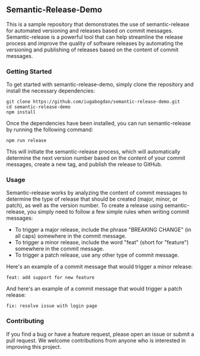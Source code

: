 ## Semantic-Release-Demo

This is a sample repository that demonstrates the use of semantic-release for automated versioning and releases based on commit messages. Semantic-release is a powerful tool that can help streamline the release process and improve the quality of software releases by automating the versioning and publishing of releases based on the content of commit messages.

### Getting Started
To get started with semantic-release-demo, simply clone the repository and install the necessary dependencies:

```
git clone https://github.com/iugabogdan/semantic-release-demo.git
cd semantic-release-demo
npm install
```

Once the dependencies have been installed, you can run semantic-release by running the following command:

```
npm run release
```

This will initiate the semantic-release process, which will automatically determine the next version number based on the content of your commit messages, create a new tag, and publish the release to GitHub.

### Usage
Semantic-release works by analyzing the content of commit messages to determine the type of release that should be created (major, minor, or patch), as well as the version number. To create a release using semantic-release, you simply need to follow a few simple rules when writing commit messages:

- To trigger a major release, include the phrase "BREAKING CHANGE" (in all caps) somewhere in the commit message.
- To trigger a minor release, include the word "feat" (short for "feature") somewhere in the commit message.
- To trigger a patch release, use any other type of commit message.

Here's an example of a commit message that would trigger a minor release:

```
feat: add support for new feature
```

And here's an example of a commit message that would trigger a patch release:

```
fix: resolve issue with login page
```

### Contributing
If you find a bug or have a feature request, please open an issue or submit a pull request. We welcome contributions from anyone who is interested in improving this project.